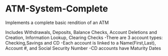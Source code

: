 # ATM-System-Complete
Implements a complete basic rendition of an ATM

Includes Withdrawals, Deposits, Balance Checks, Account Deletions and Creation, Information Lookup, Clearing Checks 
-There are 3 account types: Checking,Savings and CD
-Each account is linked to a Name(First,Last), Account #, and Social Security Number
-CD accounts have Maturity Dates 
